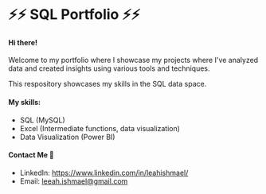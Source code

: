 # ⚡️⚡️ SQL Portfolio ⚡️⚡️

#### Hi there! 
Welcome to my portfolio where I showcase my projects where I've analyzed data and created insights using various tools and techniques. 

This respository showcases my skills in the SQL data space. 

#### My skills:
- SQL (MySQL)
- Excel (Intermediate functions, data visualization)
- Data Visualization (Power BI)

#### Contact Me 📧
- LinkedIn: https://www.linkedin.com/in/leahishmael/
- Email: leeah.ishmael@gmail.com
